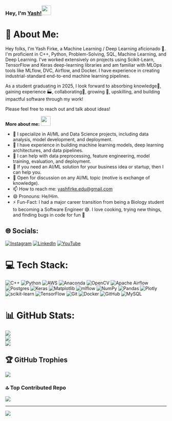 ### Hey, I'm [Yash!](https://github.com/yashfirkedata)<img src="https://github.com/TheDudeThatCode/TheDudeThatCode/blob/master/Assets/Mario_Hello_Big.gif" width="30px" height="30px">

# 💫 About Me:

Hey folks, I'm Yash Firke, a Machine Learning / Deep Learning aficionado 🚀. I'm proficient in C++, Python, Problem-Solving, SQL, Machine Learning, and Deep Learning. I've worked extensively on projects using Scikit-Learn, TensorFlow and Keras deep-learning libraries and am familiar with MLOps tools like MLflow, DVC, Airflow, and Docker. I have experience in creating industrial-standard end-to-end machine learning pipelines.

As a student graduating in 2025, I look forward to absorbing knowledge🧠, gaining experience 🏭, collaborating🤝, growing 🌱, upskilling, and building impactful software through my work!

Please feel free to reach out and talk about ideas!

**More about me:**
<img src="https://media.giphy.com/media/WUlplcMpOCEmTGBtBW/giphy.gif" width="30">

- 🔭 I specialize in AI/ML and Data Science projects, including data analysis, model development, and deployment.
- 🌱 I have experience in building machine learning models, deep learning architectures, and data pipelines.
- 🤖 I can help with data preprocessing, feature engineering, model training, evaluation, and deployment.
- 👯 If you need an AI/ML solution for your business idea or startup, then I can help you.
- 💬 Open for discussion on any AI/ML topic (motive is exchange of knowledge).
- 📫 How to reach me: yashfirke.edu@gmail.com
- 😄 Pronouns: He/Him.
- ⚡️ Fun-Fact: I had a major career transition from being a Biology student to becoming a Software Engineer 😅. I love cooking, trying new things, and finding bugs in code for fun 🤣


## 🌐 Socials:
[![Instagram](https://img.shields.io/badge/Instagram-%23E4405F.svg?logo=Instagram&logoColor=white)](https://instagram.com/the_yash510) [![LinkedIn](https://img.shields.io/badge/LinkedIn-%230077B5.svg?logo=linkedin&logoColor=white)](https://linkedin.com/in/yash-firke-data) [![YouTube](https://img.shields.io/badge/YouTube-%23FF0000.svg?logo=YouTube&logoColor=white)](https://youtube.com/@YashFirke) 

# 💻 Tech Stack:
![C++](https://img.shields.io/badge/c++-%2300599C.svg?style=for-the-badge&logo=c%2B%2B&logoColor=white) ![Python](https://img.shields.io/badge/python-3670A0?style=for-the-badge&logo=python&logoColor=ffdd54) ![AWS](https://img.shields.io/badge/AWS-%23FF9900.svg?style=for-the-badge&logo=amazon-aws&logoColor=white) ![Anaconda](https://img.shields.io/badge/Anaconda-%2344A833.svg?style=for-the-badge&logo=anaconda&logoColor=white) ![OpenCV](https://img.shields.io/badge/opencv-%23white.svg?style=for-the-badge&logo=opencv&logoColor=white) ![Apache Airflow](https://img.shields.io/badge/Apache%20Airflow-017CEE?style=for-the-badge&logo=Apache%20Airflow&logoColor=white) ![Postgres](https://img.shields.io/badge/postgres-%23316192.svg?style=for-the-badge&logo=postgresql&logoColor=white) ![Keras](https://img.shields.io/badge/Keras-%23D00000.svg?style=for-the-badge&logo=Keras&logoColor=white) ![Matplotlib](https://img.shields.io/badge/Matplotlib-%23ffffff.svg?style=for-the-badge&logo=Matplotlib&logoColor=black) ![mlflow](https://img.shields.io/badge/mlflow-%23d9ead3.svg?style=for-the-badge&logo=numpy&logoColor=blue) ![NumPy](https://img.shields.io/badge/numpy-%23013243.svg?style=for-the-badge&logo=numpy&logoColor=white) ![Pandas](https://img.shields.io/badge/pandas-%23150458.svg?style=for-the-badge&logo=pandas&logoColor=white) ![Plotly](https://img.shields.io/badge/Plotly-%233F4F75.svg?style=for-the-badge&logo=plotly&logoColor=white) ![scikit-learn](https://img.shields.io/badge/scikit--learn-%23F7931E.svg?style=for-the-badge&logo=scikit-learn&logoColor=white) ![TensorFlow](https://img.shields.io/badge/TensorFlow-%23FF6F00.svg?style=for-the-badge&logo=TensorFlow&logoColor=white) ![Git](https://img.shields.io/badge/git-%23F05033.svg?style=for-the-badge&logo=git&logoColor=white) ![Docker](https://img.shields.io/badge/docker-%230db7ed.svg?style=for-the-badge&logo=docker&logoColor=white) ![GitHub](https://img.shields.io/badge/github-%23121011.svg?style=for-the-badge&logo=github&logoColor=white) ![MySQL](https://img.shields.io/badge/mysql-4479A1.svg?style=for-the-badge&logo=mysql&logoColor=white)
# 📊 GitHub Stats:
![](https://github-readme-stats.vercel.app/api?username=yashfirkedata&theme=radical&hide_border=false&include_all_commits=true&count_private=true)<br/>
![](https://github-readme-streak-stats.herokuapp.com/?user=yashfirkedata&theme=radical&hide_border=false)<br/>
![](https://github-readme-stats.vercel.app/api/top-langs/?username=yashfirkedata&theme=radical&hide_border=false&include_all_commits=true&count_private=true&layout=compact)

## 🏆 GitHub Trophies
![](https://github-profile-trophy.vercel.app/?username=yashfirkedata&theme=radical&no-frame=false&no-bg=false&margin-w=4)

### 🔝 Top Contributed Repo
![](https://github-contributor-stats.vercel.app/api?username=yashfirkedata&limit=5&theme=dark&combine_all_yearly_contributions=true)

---
[![](https://visitcount.itsvg.in/api?id=yashfirkedata&icon=0&color=0)](https://visitcount.itsvg.in)
